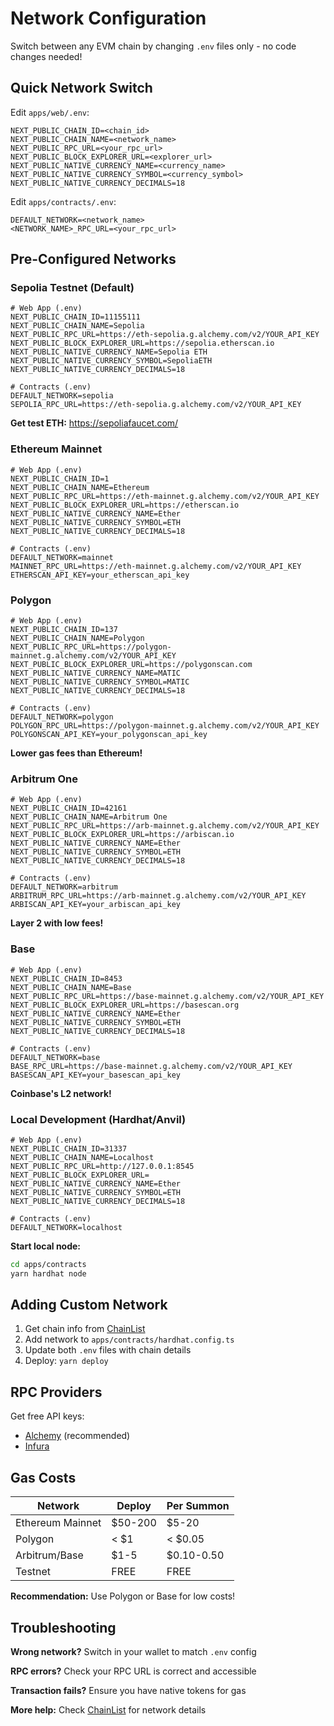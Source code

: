 # Network Configuration

Switch between any EVM chain by changing `.env` files only - no code changes needed!

## Quick Network Switch

Edit `apps/web/.env`:

```env
NEXT_PUBLIC_CHAIN_ID=<chain_id>
NEXT_PUBLIC_CHAIN_NAME=<network_name>
NEXT_PUBLIC_RPC_URL=<your_rpc_url>
NEXT_PUBLIC_BLOCK_EXPLORER_URL=<explorer_url>
NEXT_PUBLIC_NATIVE_CURRENCY_NAME=<currency_name>
NEXT_PUBLIC_NATIVE_CURRENCY_SYMBOL=<currency_symbol>
NEXT_PUBLIC_NATIVE_CURRENCY_DECIMALS=18
```

Edit `apps/contracts/.env`:

```env
DEFAULT_NETWORK=<network_name>
<NETWORK_NAME>_RPC_URL=<your_rpc_url>
```

## Pre-Configured Networks

### Sepolia Testnet (Default)

```env
# Web App (.env)
NEXT_PUBLIC_CHAIN_ID=11155111
NEXT_PUBLIC_CHAIN_NAME=Sepolia
NEXT_PUBLIC_RPC_URL=https://eth-sepolia.g.alchemy.com/v2/YOUR_API_KEY
NEXT_PUBLIC_BLOCK_EXPLORER_URL=https://sepolia.etherscan.io
NEXT_PUBLIC_NATIVE_CURRENCY_NAME=Sepolia ETH
NEXT_PUBLIC_NATIVE_CURRENCY_SYMBOL=SepoliaETH
NEXT_PUBLIC_NATIVE_CURRENCY_DECIMALS=18

# Contracts (.env)
DEFAULT_NETWORK=sepolia
SEPOLIA_RPC_URL=https://eth-sepolia.g.alchemy.com/v2/YOUR_API_KEY
```

**Get test ETH:** https://sepoliafaucet.com/

### Ethereum Mainnet

```env
# Web App (.env)
NEXT_PUBLIC_CHAIN_ID=1
NEXT_PUBLIC_CHAIN_NAME=Ethereum
NEXT_PUBLIC_RPC_URL=https://eth-mainnet.g.alchemy.com/v2/YOUR_API_KEY
NEXT_PUBLIC_BLOCK_EXPLORER_URL=https://etherscan.io
NEXT_PUBLIC_NATIVE_CURRENCY_NAME=Ether
NEXT_PUBLIC_NATIVE_CURRENCY_SYMBOL=ETH
NEXT_PUBLIC_NATIVE_CURRENCY_DECIMALS=18

# Contracts (.env)
DEFAULT_NETWORK=mainnet
MAINNET_RPC_URL=https://eth-mainnet.g.alchemy.com/v2/YOUR_API_KEY
ETHERSCAN_API_KEY=your_etherscan_api_key
```

### Polygon

```env
# Web App (.env)
NEXT_PUBLIC_CHAIN_ID=137
NEXT_PUBLIC_CHAIN_NAME=Polygon
NEXT_PUBLIC_RPC_URL=https://polygon-mainnet.g.alchemy.com/v2/YOUR_API_KEY
NEXT_PUBLIC_BLOCK_EXPLORER_URL=https://polygonscan.com
NEXT_PUBLIC_NATIVE_CURRENCY_NAME=MATIC
NEXT_PUBLIC_NATIVE_CURRENCY_SYMBOL=MATIC
NEXT_PUBLIC_NATIVE_CURRENCY_DECIMALS=18

# Contracts (.env)
DEFAULT_NETWORK=polygon
POLYGON_RPC_URL=https://polygon-mainnet.g.alchemy.com/v2/YOUR_API_KEY
POLYGONSCAN_API_KEY=your_polygonscan_api_key
```

**Lower gas fees than Ethereum!**

### Arbitrum One

```env
# Web App (.env)
NEXT_PUBLIC_CHAIN_ID=42161
NEXT_PUBLIC_CHAIN_NAME=Arbitrum One
NEXT_PUBLIC_RPC_URL=https://arb-mainnet.g.alchemy.com/v2/YOUR_API_KEY
NEXT_PUBLIC_BLOCK_EXPLORER_URL=https://arbiscan.io
NEXT_PUBLIC_NATIVE_CURRENCY_NAME=Ether
NEXT_PUBLIC_NATIVE_CURRENCY_SYMBOL=ETH
NEXT_PUBLIC_NATIVE_CURRENCY_DECIMALS=18

# Contracts (.env)
DEFAULT_NETWORK=arbitrum
ARBITRUM_RPC_URL=https://arb-mainnet.g.alchemy.com/v2/YOUR_API_KEY
ARBISCAN_API_KEY=your_arbiscan_api_key
```

**Layer 2 with low fees!**

### Base

```env
# Web App (.env)
NEXT_PUBLIC_CHAIN_ID=8453
NEXT_PUBLIC_CHAIN_NAME=Base
NEXT_PUBLIC_RPC_URL=https://base-mainnet.g.alchemy.com/v2/YOUR_API_KEY
NEXT_PUBLIC_BLOCK_EXPLORER_URL=https://basescan.org
NEXT_PUBLIC_NATIVE_CURRENCY_NAME=Ether
NEXT_PUBLIC_NATIVE_CURRENCY_SYMBOL=ETH
NEXT_PUBLIC_NATIVE_CURRENCY_DECIMALS=18

# Contracts (.env)
DEFAULT_NETWORK=base
BASE_RPC_URL=https://base-mainnet.g.alchemy.com/v2/YOUR_API_KEY
BASESCAN_API_KEY=your_basescan_api_key
```

**Coinbase's L2 network!**

### Local Development (Hardhat/Anvil)

```env
# Web App (.env)
NEXT_PUBLIC_CHAIN_ID=31337
NEXT_PUBLIC_CHAIN_NAME=Localhost
NEXT_PUBLIC_RPC_URL=http://127.0.0.1:8545
NEXT_PUBLIC_BLOCK_EXPLORER_URL=
NEXT_PUBLIC_NATIVE_CURRENCY_NAME=Ether
NEXT_PUBLIC_NATIVE_CURRENCY_SYMBOL=ETH
NEXT_PUBLIC_NATIVE_CURRENCY_DECIMALS=18

# Contracts (.env)
DEFAULT_NETWORK=localhost
```

**Start local node:**

```bash
cd apps/contracts
yarn hardhat node
```

## Adding Custom Network

1. Get chain info from [ChainList](https://chainlist.org/)
2. Add network to `apps/contracts/hardhat.config.ts`
3. Update both `.env` files with chain details
4. Deploy: `yarn deploy`

## RPC Providers

Get free API keys:

- [Alchemy](https://www.alchemy.com/) (recommended)
- [Infura](https://infura.io/)

## Gas Costs

| Network          | Deploy  | Per Summon |
| ---------------- | ------- | ---------- |
| Ethereum Mainnet | $50-200 | $5-20      |
| Polygon          | < $1    | < $0.05    |
| Arbitrum/Base    | $1-5    | $0.10-0.50 |
| Testnet          | FREE    | FREE       |

**Recommendation:** Use Polygon or Base for low costs!

## Troubleshooting

**Wrong network?** Switch in your wallet to match `.env` config

**RPC errors?** Check your RPC URL is correct and accessible

**Transaction fails?** Ensure you have native tokens for gas

**More help:** Check [ChainList](https://chainlist.org/) for network details
